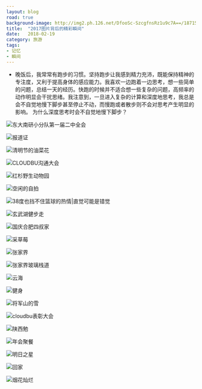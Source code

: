 ```yaml
---
layout: blog
road: true
background-image: http://img2.ph.126.net/DfooSc-SzcgfnsRz1u9c7A==/1871527120249566176.jpg
title:  "2017图片背后的精彩瞬间"
date:   2018-02-19
category: 旅游
tags:
- 记忆
- 瞬间
---
```


- 晚饭后，我常常有跑步的习惯。坚持跑步让我感到精力充沛，既能保持精神的专注度，又利于提高身体的感应能力。我喜欢一边跑着一边思考，想一些简单的问题，总结一天的经历。快跑的时候并不适合想一些复杂的问题，高频率的动作明显会干扰思绪。我注意到，一旦进入复杂的计算和深度地思考，我总是会不自觉地慢下脚步甚至停止不动，而慢跑或者散步则不会对思考产生明显的影响。
为什么深度思考时会不自觉地慢下脚步？




  [0]: http://img2.ph.126.net/bzv8F9eA-2oSnqedMTpkag==/6631701084400311551.jpg
  
![东大南研小分队第一届二中全会][0]

  [1]:http://img2.ph.126.net/Xu60VKqLVobFHerLEVmwiw==/6597982361309699981.jpg
  ![报道证][1]
  
  [2]: http://img1.ph.126.net/ycEflGdEP4_TV0Oet-1YNw==/1879408419597399361.jpg
  
  ![清明节的油菜花][2]


  [3]: http://img2.ph.126.net/EmJmznEHojFPwN1EqjRBfA==/6632647763909713520.jpg
  
![CLOUDBU沟通大会][3]


  [4]: http://img1.ph.126.net/mwFCE9N7tYPiHjV5B6vogg==/884394376925223280.jpg
  
![红杉野生动物园][4]


  [5]: http://img2.ph.126.net/EhNQ8ZWS9QtNqn1iw3YYTg==/6631544953749152336.jpg
  
 ![空闲的自拍][5]


  [6]: http://img2.ph.126.net/ONnxqEmTgDhhEp6boxuTgQ==/884394376925223281.jpg
  
  ![38度也挡不住篮球的热情|直觉可能是错觉][6]


  [7]: http://img2.ph.126.net/xD-J-po2lbwtxRdagzLAYQ==/6632647763909713523.jpg
  
  ![玄武湖健步走][7]

  [07]:http://img0.ph.126.net/jpA6sT7MTVXu9x_2H4wlkw==/6597926286216680361.jpg
  ![国庆合肥四叔家][07]

  [8]: http://img1.ph.126.net/i_Q95XjDaDA1grRtLgCl2g==/6631607625911930314.jpg
  ![采草莓][8]

  [9]:http://img1.ph.126.net/pOjO-x9zVqmMhljDlMyk9Q==/6597882305751572986.jpg
  ![张家界][9]
  
  [10]:http://img1.ph.126.net/2F5dHpvO7jfGZiDcta_cFQ==/1657324662972604402.jpg
  ![张家界玻璃栈道][10]

  [11]:http://img2.ph.126.net/S7RlU2OS3Y1L62sMSJUuJQ==/6597847121379484448.jpg
  ![云海][11]

  [12]:http://img1.ph.126.net/hvcSPs1aGQLEURVysD3DVQ==/6632647763909713522.jpg
  ![健身][12]

  [13]:http://img2.ph.126.net/-TBXEdk0w8SsgAqjnb2Kvw==/6632659858537615325.jpg
  ![将军山的雪][13]

  [14]:http://img2.ph.126.net/HlJmalLLgI6l5w9kQ7QiBQ==/6597556850309743637.jpg
  ![cloudbu表彰大会][14]

  [15]:http://img1.ph.126.net/apRJWUkfo076JKjF94BiMg==/6631596630795624010.jpg
  ![陕西勉][15]

  [16]:http://img2.ph.126.net/9C0UlCTD0ilmwQKr0Ll-4Q==/6597987858867838895.jpg
  ![年会聚餐][16]

  [17]:http://img2.ph.126.net/DfooSc-SzcgfnsRz1u9c7A==/1871527120249566176.jpg
  ![明日之星][17]

  [18]:http://img2.ph.126.net/lJTEDItKCLgnCXmEMwejxQ==/6631543854237524546.jpg
  ![回家][18]

  [19]:http://img1.ph.126.net/b4QphhnJORMVw7pvkXesNA==/6608216615540510605.png
  ![烟花灿烂][19]

   